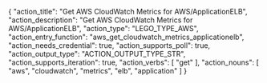 {
"action_title": "Get AWS CloudWatch Metrics for AWS/ApplicationELB",
"action_description": "Get AWS CloudWatch Metrics for AWS/ApplicationELB",
"action_type": "LEGO_TYPE_AWS",
"action_entry_function": "aws_get_cloudwatch_metrics_applicationelb",
"action_needs_credential": true,
"action_supports_poll": true,
"action_output_type": "ACTION_OUTPUT_TYPE_STR",
"action_supports_iteration": true,
"action_verbs": [
"get"
],
"action_nouns": [
"aws",
"cloudwatch",
"metrics",
"elb",
"application"
]
}
